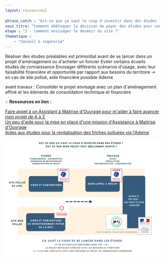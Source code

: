 ```yaml
---
layout: ressources2

phrase_catch : "Est-ce que ça vaut le coup d'investir dans des études ?"
sous_titre: "Comment débloquer la décision de payer des études pour concevoir un projet sur la friche, en pressentant son opportunité et sa faisabilité technique et financière ?"
etape : "3 - comment envisager le devenir du site ?"
thematique :
    - "Conseil & ingénerie"
---
```

Réaliser des études préalables est primordial avant de se lancer dans un projet d'aménagement ou d'acheter un foncier
Eviter certains écueils
études de connaissance
Envisager différents scénarios d'usage, avec leur faisabilité financière et opportunité par rapport aux besoins du territoire
-> en cas de site pollué, aide financière possible Ademe

avant travaux : Consolider le projet envisagé avec un plan d'aménagement affiné et les éléments de consolidation technique et financière

💡 **Ressources en lien** :  
  
[Faire appel à un Assistant à Maitrise d'Ouvrage pour m'aider à faire avancer mon projet de A à Z](https://betagouv.github.io/urbanvitaliz/TMP_resources/AMO)  
[Un peu d'aide pour la mise en place d'une mission d'Assistance à Maitrise d'Ouvrage](https://betagouv.github.io/urbanvitaliz/TMP_resources/CDC_AMO)  
[Aides aux études pour la revitalisation des friches polluées via l'Ademe](https://betagouv.github.io/urbanvitaliz/TMP_resources/ademe_plan_gestion)  
  
  
![Image](./static/schema_etudes_projet.png?raw=true)


